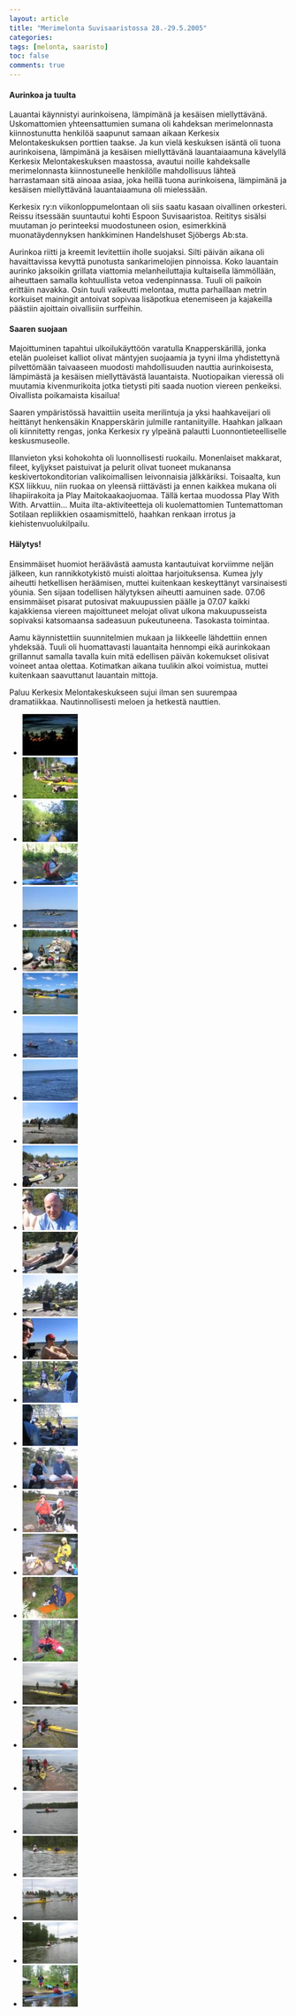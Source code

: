 ```yaml
---
layout: article
title: "Merimelonta Suvisaaristossa 28.-29.5.2005"
categories:
tags: [melonta, saaristo]
toc: false
comments: true
---
```


#### Aurinkoa ja tuulta

Lauantai käynnistyi aurinkoisena, lämpimänä ja kesäisen miellyttävänä.
Uskomattomien yhteensattumien sumana oli kahdeksan merimelonnasta
kiinnostunutta henkilöä saapunut samaan aikaan Kerkesix Melontakeskuksen
porttien taakse. Ja kun vielä keskuksen isäntä oli tuona aurinkoisena,
lämpimänä ja kesäisen miellyttävänä lauantaiaamuna kävelyllä Kerkesix
Melontakeskuksen maastossa, avautui noille kahdeksalle merimelonnasta
kiinnostuneelle henkilölle mahdollisuus lähteä harrastamaan sitä ainoaa
asiaa, joka heillä tuona aurinkoisena, lämpimänä ja kesäisen
miellyttävänä lauantaiaamuna oli mielessään.

Kerkesix ry:n viikonloppumelontaan oli siis saatu kasaan oivallinen
orkesteri. Reissu itsessään suuntautui kohti Espoon Suvisaaristoa.
Reititys sisälsi muutaman jo perinteeksi muodostuneen osion, esimerkkinä
muonatäydennyksen hankkiminen Handelshuset Sjöbergs Ab:sta.

Aurinkoa riitti ja kreemit levitettiin iholle suojaksi. Silti päivän
aikana oli havaittavissa kevyttä punotusta sankarimelojien pinnoissa.
Koko lauantain aurinko jaksoikin grillata viattomia melanheiluttajia
kultaisella lämmöllään, aiheuttaen samalla kohtuullista vetoa
vedenpinnassa. Tuuli oli paikoin erittäin navakka. Osin tuuli vaikeutti
melontaa, mutta parhaillaan metrin korkuiset mainingit antoivat sopivaa
lisäpotkua etenemiseen ja kajakeilla päästiin ajoittain oivallisiin
surffeihin.

#### Saaren suojaan

Majoittuminen tapahtui ulkoilukäyttöön varatulla Knapperskärillä, jonka
etelän puoleiset kalliot olivat mäntyjen suojaamia ja tyyni ilma
yhdistettynä pilvettömään taivaaseen muodosti mahdollisuuden nauttia
aurinkoisesta, lämpimästä ja kesäisen miellyttävästä lauantaista.
Nuotiopaikan vieressä oli muutamia kivenmurikoita jotka tietysti piti
saada nuotion viereen penkeiksi. Oivallista poikamaista kisailua!

Saaren ympäristössä havaittiin useita merilintuja ja yksi haahkaveijari
oli heittänyt henkensäkin Knapperskärin julmille rantaniityille. Haahkan
jalkaan oli kiinnitetty rengas, jonka Kerkesix ry ylpeänä palautti
Luonnontieteelliselle keskusmuseolle.

Illanvieton yksi kohokohta oli luonnollisesti ruokailu. Monenlaiset
makkarat, fileet, kyljykset paistuivat ja pelurit olivat tuoneet
mukanansa keskivertokonditorian valikoimallisen leivonnaisia
jälkkäriksi. Toisaalta, kun KSX liikkuu, niin ruokaa on yleensä
riittävästi ja ennen kaikkea mukana oli lihapiirakoita ja Play
Maitokaakaojuomaa. Tällä kertaa muodossa Play With With. Arvattiin...
Muita ilta-aktiviteetteja oli kuolemattomien Tuntemattoman Sotilaan
repliikkien osaamismittelö, haahkan renkaan irrotus ja
kiehistenvuolukilpailu.

#### Hälytys!

Ensimmäiset huomiot heräävästä aamusta kantautuivat korviimme neljän
jälkeen, kun rannikkotykistö muisti aloittaa harjoituksensa. Kumea jyly
aiheutti hetkellisen heräämisen, muttei kuitenkaan keskeyttänyt
varsinaisesti yöunia. Sen sijaan todellisen hälytyksen aiheutti aamuinen
sade. 07.06 ensimmäiset pisarat putosivat makuupussien päälle ja 07.07
kaikki kajakkiensa viereen majoittuneet melojat olivat ulkona
makuupusseista sopivaksi katsomaansa sadeasuun pukeutuneena. Tasokasta
toimintaa.

Aamu käynnistettiin suunnitelmien mukaan ja liikkeelle lähdettiin ennen
yhdeksää. Tuuli oli huomattavasti lauantaita hennompi eikä aurinkokaan
grillannut samalla tavalla kuin mitä edellisen päivän kokemukset
olisivat voineet antaa olettaa. Kotimatkan aikana tuulikin alkoi
voimistua, muttei kuitenkaan saavuttanut lauantain mittoja.

Paluu Kerkesix Melontakeskukseen sujui ilman sen suurempaa dramatiikkaa.
Nautinnollisesti meloen ja hetkestä nauttien.

<div class="th-grid image-gallery" markdown="1">

- [![](/images/merimelonta-suvisaaristossa-28.-29.5.2005/Thumbnails/melontasuvisaaristo20050528_01b.jpg)](/images/merimelonta-suvisaaristossa-28.-29.5.2005/melontasuvisaaristo20050528_01b.jpg)
- [![](/images/merimelonta-suvisaaristossa-28.-29.5.2005/Thumbnails/melontasuvisaaristo20050528_02b.jpg)](/images/merimelonta-suvisaaristossa-28.-29.5.2005/melontasuvisaaristo20050528_02b.jpg)
- [![](/images/merimelonta-suvisaaristossa-28.-29.5.2005/Thumbnails/melontasuvisaaristo20050528_03b.jpg)](/images/merimelonta-suvisaaristossa-28.-29.5.2005/melontasuvisaaristo20050528_03b.jpg)
- [![](/images/merimelonta-suvisaaristossa-28.-29.5.2005/Thumbnails/melontasuvisaaristo20050528_04b.jpg)](/images/merimelonta-suvisaaristossa-28.-29.5.2005/melontasuvisaaristo20050528_04b.jpg)
- [![](/images/merimelonta-suvisaaristossa-28.-29.5.2005/Thumbnails/melontasuvisaaristo20050528_05b.jpg)](/images/merimelonta-suvisaaristossa-28.-29.5.2005/melontasuvisaaristo20050528_05b.jpg)
- [![](/images/merimelonta-suvisaaristossa-28.-29.5.2005/Thumbnails/melontasuvisaaristo20050528_06b.jpg)](/images/merimelonta-suvisaaristossa-28.-29.5.2005/melontasuvisaaristo20050528_06b.jpg)
- [![](/images/merimelonta-suvisaaristossa-28.-29.5.2005/Thumbnails/melontasuvisaaristo20050528_07b.jpg)](/images/merimelonta-suvisaaristossa-28.-29.5.2005/melontasuvisaaristo20050528_07b.jpg)
- [![](/images/merimelonta-suvisaaristossa-28.-29.5.2005/Thumbnails/melontasuvisaaristo20050528_08b.jpg)](/images/merimelonta-suvisaaristossa-28.-29.5.2005/melontasuvisaaristo20050528_08b.jpg)
- [![](/images/merimelonta-suvisaaristossa-28.-29.5.2005/Thumbnails/melontasuvisaaristo20050528_09b.jpg)](/images/merimelonta-suvisaaristossa-28.-29.5.2005/melontasuvisaaristo20050528_09b.jpg)
- [![](/images/merimelonta-suvisaaristossa-28.-29.5.2005/Thumbnails/melontasuvisaaristo20050528_10b.jpg)](/images/merimelonta-suvisaaristossa-28.-29.5.2005/melontasuvisaaristo20050528_10b.jpg)
- [![](/images/merimelonta-suvisaaristossa-28.-29.5.2005/Thumbnails/melontasuvisaaristo20050528_11b.jpg)](/images/merimelonta-suvisaaristossa-28.-29.5.2005/melontasuvisaaristo20050528_11b.jpg)
- [![](/images/merimelonta-suvisaaristossa-28.-29.5.2005/Thumbnails/melontasuvisaaristo20050528_12b.jpg)](/images/merimelonta-suvisaaristossa-28.-29.5.2005/melontasuvisaaristo20050528_12b.jpg)
- [![](/images/merimelonta-suvisaaristossa-28.-29.5.2005/Thumbnails/melontasuvisaaristo20050528_13b.jpg)](/images/merimelonta-suvisaaristossa-28.-29.5.2005/melontasuvisaaristo20050528_13b.jpg)
- [![](/images/merimelonta-suvisaaristossa-28.-29.5.2005/Thumbnails/melontasuvisaaristo20050528_14b.jpg)](/images/merimelonta-suvisaaristossa-28.-29.5.2005/melontasuvisaaristo20050528_14b.jpg)
- [![](/images/merimelonta-suvisaaristossa-28.-29.5.2005/Thumbnails/melontasuvisaaristo20050528_15b.jpg)](/images/merimelonta-suvisaaristossa-28.-29.5.2005/melontasuvisaaristo20050528_15b.jpg)
- [![](/images/merimelonta-suvisaaristossa-28.-29.5.2005/Thumbnails/melontasuvisaaristo20050528_16b.jpg)](/images/merimelonta-suvisaaristossa-28.-29.5.2005/melontasuvisaaristo20050528_16b.jpg)
- [![](/images/merimelonta-suvisaaristossa-28.-29.5.2005/Thumbnails/melontasuvisaaristo20050528_17b.jpg)](/images/merimelonta-suvisaaristossa-28.-29.5.2005/melontasuvisaaristo20050528_17b.jpg)
- [![](/images/merimelonta-suvisaaristossa-28.-29.5.2005/Thumbnails/melontasuvisaaristo20050528_18b.jpg)](/images/merimelonta-suvisaaristossa-28.-29.5.2005/melontasuvisaaristo20050528_18b.jpg)
- [![](/images/merimelonta-suvisaaristossa-28.-29.5.2005/Thumbnails/melontasuvisaaristo20050528_21b.jpg)](/images/merimelonta-suvisaaristossa-28.-29.5.2005/melontasuvisaaristo20050528_21b.jpg)
- [![](/images/merimelonta-suvisaaristossa-28.-29.5.2005/Thumbnails/melontasuvisaaristo20050528_22b.jpg)](/images/merimelonta-suvisaaristossa-28.-29.5.2005/melontasuvisaaristo20050528_22b.jpg)
- [![](/images/merimelonta-suvisaaristossa-28.-29.5.2005/Thumbnails/melontasuvisaaristo20050528_23b.jpg)](/images/merimelonta-suvisaaristossa-28.-29.5.2005/melontasuvisaaristo20050528_23b.jpg)
- [![](/images/merimelonta-suvisaaristossa-28.-29.5.2005/Thumbnails/melontasuvisaaristo20050528_24b.jpg)](/images/merimelonta-suvisaaristossa-28.-29.5.2005/melontasuvisaaristo20050528_24b.jpg)
- [![](/images/merimelonta-suvisaaristossa-28.-29.5.2005/Thumbnails/melontasuvisaaristo20050528_31b.jpg)](/images/merimelonta-suvisaaristossa-28.-29.5.2005/melontasuvisaaristo20050528_31b.jpg)
- [![](/images/merimelonta-suvisaaristossa-28.-29.5.2005/Thumbnails/melontasuvisaaristo20050528_32b.jpg)](/images/merimelonta-suvisaaristossa-28.-29.5.2005/melontasuvisaaristo20050528_32b.jpg)
- [![](/images/merimelonta-suvisaaristossa-28.-29.5.2005/Thumbnails/melontasuvisaaristo20050528_33b.jpg)](/images/merimelonta-suvisaaristossa-28.-29.5.2005/melontasuvisaaristo20050528_33b.jpg)
- [![](/images/merimelonta-suvisaaristossa-28.-29.5.2005/Thumbnails/melontasuvisaaristo20050528_34b.jpg)](/images/merimelonta-suvisaaristossa-28.-29.5.2005/melontasuvisaaristo20050528_34b.jpg)
- [![](/images/merimelonta-suvisaaristossa-28.-29.5.2005/Thumbnails/melontasuvisaaristo20050528_35b.jpg)](/images/merimelonta-suvisaaristossa-28.-29.5.2005/melontasuvisaaristo20050528_35b.jpg)
- [![](/images/merimelonta-suvisaaristossa-28.-29.5.2005/Thumbnails/melontasuvisaaristo20050528_36b.jpg)](/images/merimelonta-suvisaaristossa-28.-29.5.2005/melontasuvisaaristo20050528_36b.jpg)
- [![](/images/merimelonta-suvisaaristossa-28.-29.5.2005/Thumbnails/melontasuvisaaristo20050528_37b.jpg)](/images/merimelonta-suvisaaristossa-28.-29.5.2005/melontasuvisaaristo20050528_37b.jpg)
- [![](/images/merimelonta-suvisaaristossa-28.-29.5.2005/Thumbnails/melontasuvisaaristo20050528_38b.jpg)](/images/merimelonta-suvisaaristossa-28.-29.5.2005/melontasuvisaaristo20050528_38b.jpg)

</div>

